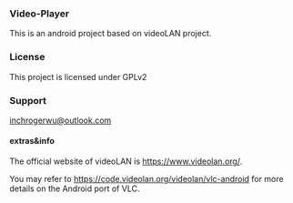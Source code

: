 

### Video-Player

This is an android project based on videoLAN project.


### License

This project is licensed under GPLv2

### Support

inchrogerwu@outlook.com





#### extras&info

The official website of videoLAN is https://www.videolan.org/.

You may refer to https://code.videolan.org/videolan/vlc-android for more details on the Android port of VLC.
